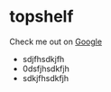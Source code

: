 topshelf
========

Check me out on [Google](http://google.com)

- sdjfhsdkjfh
- 0dsfjhsdkfjh
- sdkjfhsdkfjh

